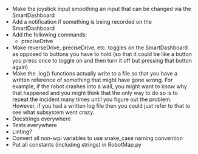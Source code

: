 * Make the joystick input smoothing an input that can be changed via the SmartDashboard
* Add a notification if something is being recorded on the SmartDashboard
* Add the following commands:
    * preciseDrive
* Make reverseDrive, preciseDrive, etc. toggles on the SmartDashboard as opposed to buttons you have to hold (so that it could be like a button you press once to toggle on and then turn it off but pressing that button again)
* Make the .log() functions actually write to a file so that you have a written reference of something that might have gone wrong. For example, if the robot crashes into a wall, you might want to know why that happened and you might think that the only way to do so is to repeat the incident many times until you figure out the problem. However, if you had a written log file then you could just refer to that to see what subsystem went crazy.
* Docstrings everywhere
* Tests everywhere
* Linting?
* Convert all non-wpi variables to use snake_case naming convention
* Put all constants (including strings) in RobotMap.py